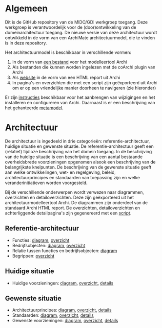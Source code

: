 # Algemeen
Dit is de GitHub repository van de MIDO/GDI werkgroep toegang. Deze werkgroep is verantwoordelijk voor de (door)ontwikkeling van de domeinarchitectuur toegang. De nieuwe versie van deze architectuur wordt ontwikkeld in de vorm van een ArchiMate architectuurmodel, die te vinden is in deze repository. 

Het architectuurmodel is beschikbaar in verschillende vormen:
1. In de vorm van <a href="gegevensuitwisseling.archimate">een bestand</a> voor het modelleertool Archi
2. Als bestanden die kunnen worden ingelezen met de coArchi plugin van Archi
3. Als <a href="https://minbzk.github.io/gdi-toegang">website</a> in de vorm van een HTML report uit Archi
4. In pagina's en overzichten die met een script zijn geëxporteerd uit Archi om er op een vriendelijke manier doorheen te navigeren (zie hieronder)

Er zijn <a href="https://github.com/MinBZK/gdi-gegevensuitwisseling/blob/master/instructies.md">instructies</a> beschikbaar voor het aanbrengen van wijzigingen en het installeren en configureren van Archi. Daarnaast is er een beschrijving van het gehanteerde <a href="https://github.com/MinBZK/gdi-gegevensuitwisseling/blob/master/metamodel.md">metamodel</a>.

# Architectuur
De architectuur is ingedeeld in drie categorieën: referentie-architectuur, huidige situatie en gewenste situatie. De referentie-architectuur geeft een (relatief) tijdloze beschrijving van het domein toegang. In de beschrijving van de huidige situatie is een beschrijving van een aantal bestaande overheidsbrede voorzieningen opgenomen alsook een beschrijving van de belangrijkste knelpunten. De beschrijving van de gewenste situatie geeft aan welke ontwikkelingen, wet- en regelgeving, beleid, architectuurprincipes en standaarden van toepassing zijn en welke veranderinitiatieven worden voorgesteld.

Bij de verschillende onderwerpen wordt verwezen naar diagrammen, overzichten en detailoverzichten. Deze zijn geëxporteerd uit het architectuurmodelleertool Archi. De diagrammen zijn onderdeel van de standaard Archi HTML report. De overzichten, detailoverzichten en achterliggende detailpagina's zijn gegenereerd met een <a href="https://github.com/MinBZK/gdi-gegevensuitwisseling/blob/master/scripts/export%20HTML.ajs">script</a>.

## Referentie-architectuur

* Functies: <a href="https://minbzk.github.io/gdi-toegang/?view=id-e1cf58e0b07f4907bdce34ba561b9a18">diagram</a>, <a href="https://minbzk.github.io/gdi-toegang/content/views/bedrijfsfuncties.html">overzicht</a>
* Bedrijfsobjecten: <a href="https://minbzk.github.io/gdi-toegang/?view=id-d43a21de1f8f4320a22ee4a1a46d660b">diagram</a>, <a href="https://minbzk.github.io/gdi-toegang/content/views/bedrijfsobjecten.html">overzicht</a>
* Relatie tussen functies en bedrijfsobjecten: <a href="https://minbzk.github.io/gdi-toegang/?view=id-d24214a9135947e980983cea632143d2">diagram</a>
* Begrippen: <a href="https://www.noraonline.nl/wiki/Begrippen_IAM">overzicht</a>

## Huidige situatie

* Huidige voorzieningen: <a href="https://minbzk.github.io/gdi-toegang/?view=id-6b127e72ba554982a8ade48d06e2286c">diagram</a>, <a href="https://minbzk.github.io/gdi-toegang/content/views/huidige%20voorzieningen.html">overzicht</a>, <a href="https://minbzk.github.io/gdi-toegang/content/views/huidige%20voorzieningendetails.html">details</a>

## Gewenste situatie

* Architectuurprincipes: <a href="https://minbzk.github.io/gdi-toegang/?view=id-4e701366fd844120b700c114068bc91e">diagram</a>, <a href="https://minbzk.github.io/gdi-toegang/content/views/principes.html">overzicht</a>, <a href="https://minbzk.github.io/gdi-toegang/content/views/principesdetails.html">details</a>
* Standaarden: <a href="https://minbzk.github.io/gdi-toegang/?view=id-f14d78e817cf494cabe940d8c59f8a4e">diagram</a>, <a href="https://minbzk.github.io/gdi-toegang/content/views/standaarden.html">overzicht</a>, <a href="https://minbzk.github.io/gdi-toegang/content/views/standaardendetails.html">details</a>
* Gewenste voorzieningen: <a href="https://minbzk.github.io/gdi-toegang/?view=id-6b127e72ba554982a8ade48d06e2286c">diagram</a>, <a href="https://minbzk.github.io/gdi-toegang/content/views/gewenste%20voorzieningen.html">overzicht</a>, <a href="https://minbzk.github.io/gdi-toegang/content/views/gewenste%20voorzieningendetails.html">details</a>

